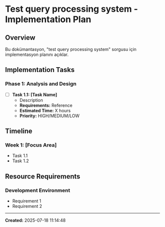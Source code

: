# Test query processing system - Implementation Plan

## Overview

Bu dokümantasyon, "test query processing system" sorgusu için implementasyon planını açıklar.

## Implementation Tasks

### Phase 1: Analysis and Design
- [ ] **Task 1.1: [Task Name]**
  - Description
  - **Requirements:** Reference
  - **Estimated Time:** X hours
  - **Priority:** HIGH/MEDIUM/LOW

## Timeline

### Week 1: [Focus Area]
- Task 1.1
- Task 1.2

## Resource Requirements

### Development Environment
- Requirement 1
- Requirement 2

---

**Created:** 2025-07-18 11:14:48

